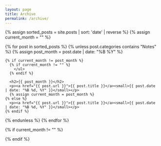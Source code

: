 ```yaml
---
layout: page
title: Archive
permalink: /archive/
---
```


{% assign sorted_posts = site.posts | sort: 'date' | reverse %}
{% assign current_month = "" %}

{% for post in sorted_posts %}
  {% unless post.categories contains "Notes" %}
    {% assign post_month = post.date | date: "%B %Y" %}

    {% if current_month != post_month %}
      {% if current_month != "" %}
        </ul>
      {% endif %}

      <h2>{{ post_month }}</h2>
      <p><a href="{{ post.url }}">{{ post.title }}</a><small>{{ post.date | date: "%B %d, %Y" }}</small></p>
      {% assign current_month = post_month %}
    {% else %}
      <p><a href="{{ post.url }}">{{ post.title }}</a><small>{{ post.date | date: "%B %d, %Y" }}</small></p>
    {% endif %}
  {% endunless %}
{% endfor %}

{% if current_month != "" %}
  </ul>
{% endif %}


